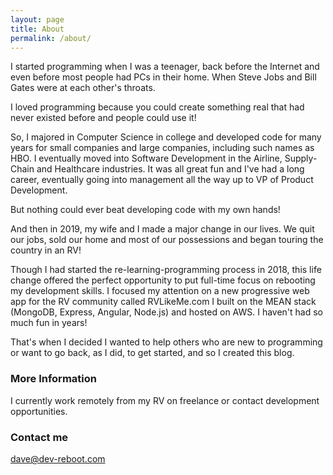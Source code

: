 ```yaml
---
layout: page
title: About
permalink: /about/
---
```


I started programming when I was a teenager, back before the Internet and even before most people had PCs in their home. When Steve Jobs and Bill Gates were at each other's throats.  

I loved programming because you could create something real that had never existed before and people could use it!

So, I majored in Computer Science in college and developed code for many years for small companies and large companies, including such names as HBO.  I eventually moved into Software Development in the Airline, Supply-Chain and Healthcare industries.  It was all great fun and I've had a long career, eventually going into management all the way up to VP of Product Development.  

But nothing could ever beat developing code with my own hands!  

And then in 2019, my wife and I made a major change in our lives.  We quit our jobs, sold our home and most of our possessions and began touring the country in an RV!  

Though I had started the re-learning-programming process in 2018, this life change offered the perfect opportunity to put full-time focus on rebooting my development skills.  I focused my attention on a new progressive web app for the RV community called RVLikeMe.com I built on the MEAN stack (MongoDB, Express, Angular, Node.js) and hosted on AWS.   I haven't had so much fun in years!

That's when I decided I wanted to help others who are new to programming or want to go back, as I did, to get started, and so I created this blog. 

### More Information

I currently work remotely from my RV on freelance or contact development opportunities. 

### Contact me

[dave@dev-reboot.com](mailto:dave@dev-reboot.com)
